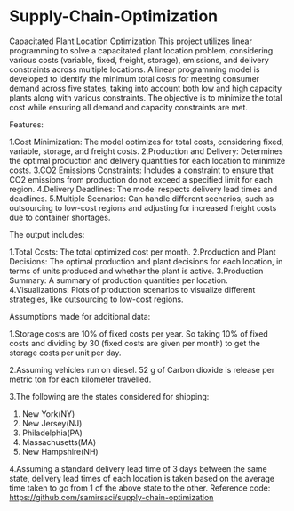 # Supply-Chain-Optimization
Capacitated Plant Location Optimization
This project utilizes linear programming to solve a capacitated plant location problem, considering various costs (variable, fixed, freight, storage), 
emissions, and delivery constraints across multiple locations.
A linear programming model is developed to identify the minimum total costs for meeting consumer demand across five states, taking into account 
both low and high capacity plants along with various constraints.
The objective is to minimize the total cost while ensuring all demand and capacity constraints are met.

Features:

1.Cost Minimization: The model optimizes for total costs, considering fixed, variable, storage, and freight costs.
2.Production and Delivery: Determines the optimal production and delivery quantities for each location to minimize costs.
3.CO2 Emissions Constraints: Includes a constraint to ensure that CO2 emissions from production do not exceed a specified limit for each region.
4.Delivery Deadlines: The model respects delivery lead times and deadlines.
5.Multiple Scenarios: Can handle different scenarios, such as outsourcing to low-cost regions and adjusting for increased freight costs due to container shortages.

The output includes:

1.Total Costs: The total optimized cost per month.
2.Production and Plant Decisions: The optimal production and plant decisions for each location, in terms of units produced and whether the plant is active.
3.Production Summary: A summary of production quantities per location.
4.Visualizations: Plots of production scenarios to visualize different strategies, like outsourcing to low-cost regions.

Assumptions made for additional data:

1.Storage costs are 10% of fixed costs per year. So taking 10% of fixed costs and dividing by 30 (fixed costs are given per month) 
  to get the storage costs per unit per day.

2.Assuming vehicles run on diesel. 52 g of Carbon dioxide is release per metric ton for each kilometer travelled.


3.The following are the states considered for shipping:

1. New York(NY)
2. New Jersey(NJ)
3. Philadelphia(PA)
4. Massachusetts(MA)
5. New Hampshire(NH)

4.Assuming a standard delivery lead time of 3 days between the same state, delivery lead times of each location is taken 
based on the average time taken to go from 1 of the above state to the other.
Reference code:
https://github.com/samirsaci/supply-chain-optimization
